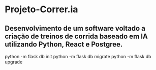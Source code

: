 <h1>Projeto-Correr.ia</h1>
<h2>
Desenvolvimento de um software voltado a criação de treinos de corrida baseado em IA utilizando Python, React e Postgree.
</h2>

python -m flask db init
python -m flask db migrate
python -m flask db upgrade

